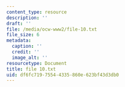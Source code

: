 ```yaml
---
content_type: resource
description: ''
draft: ''
file: /media/ocw-www2/file-10.txt
file_size: 6
metadata:
  caption: ''
  credit: ''
  image_alt: ''
resourcetype: Document
title: file 10.txt
uid: df6fc719-7554-4335-860e-623bf43d3db0
---
```

